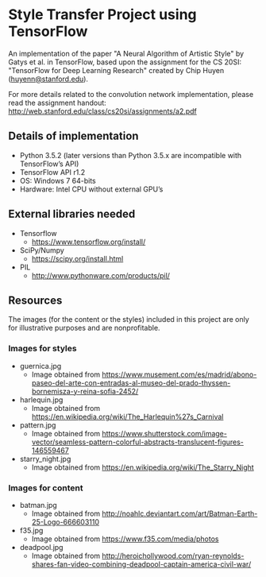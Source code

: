 # Style Transfer Project using TensorFlow

An implementation of the paper "A Neural Algorithm of Artistic Style"
by Gatys et al. in TensorFlow, based upon the assignment for the CS 20SI:
"TensorFlow for Deep Learning Research" created by Chip Huyen
(huyenn@stanford.edu).

For more details related to the convolution network implementation,
please read the assignment handout:
http://web.stanford.edu/class/cs20si/assignments/a2.pdf

## Details of implementation

* Python 3.5.2 (later versions than Python 3.5.x are incompatible with TensorFlow’s API)
* TensorFlow API r1.2 
* OS: Windows 7 64-bits
* Hardware: Intel CPU without external GPU’s

## External libraries needed

* Tensorflow
  * https://www.tensorflow.org/install/
* SciPy/Numpy
  * https://scipy.org/install.html 
* PIL
  * http://www.pythonware.com/products/pil/

## Resources
The images (for the content or the styles) included in this project are only for illustrative purposes and are nonprofitable.

### Images for styles

* guernica.jpg
    * Image obtained from https://www.musement.com/es/madrid/abono-paseo-del-arte-con-entradas-al-museo-del-prado-thyssen-bornemisza-y-reina-sofia-2452/
* harlequin.jpg
    * Image obtained from https://en.wikipedia.org/wiki/The_Harlequin%27s_Carnival
* pattern.jpg
    * Image obtained from https://www.shutterstock.com/image-vector/seamless-pattern-colorful-abstracts-translucent-figures-146559467
* starry_night.jpg
    * Image obtained from https://en.wikipedia.org/wiki/The_Starry_Night

### Images for content

* batman.jpg
    * Image obtained from http://noahlc.deviantart.com/art/Batman-Earth-25-Logo-666603110
* f35.jpg
    * Image obtained from https://www.f35.com/media/photos
* deadpool.jpg
    * Image obtained from http://heroichollywood.com/ryan-reynolds-shares-fan-video-combining-deadpool-captain-america-civil-war/

